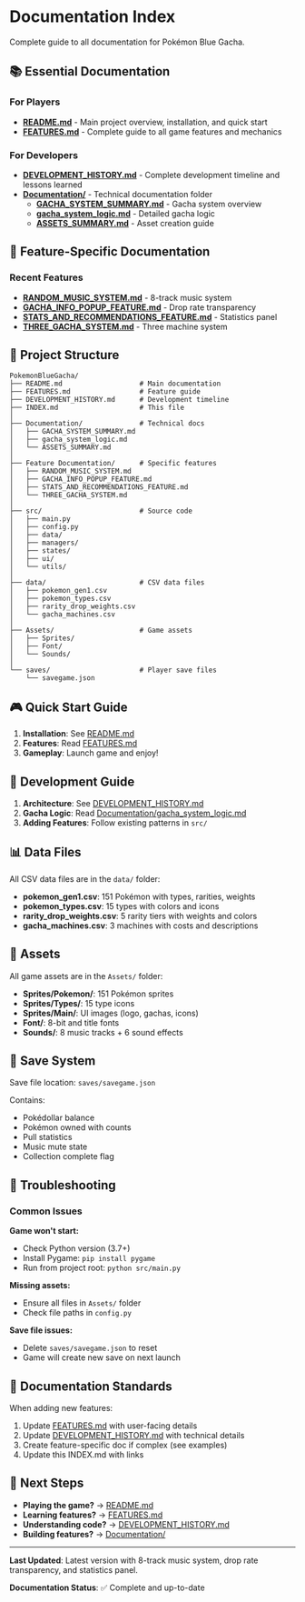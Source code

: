 # Documentation Index

Complete guide to all documentation for Pokémon Blue Gacha.

## 📚 Essential Documentation

### For Players

- **[README.md](README.md)** - Main project overview, installation, and quick start
- **[FEATURES.md](FEATURES.md)** - Complete guide to all game features and mechanics

### For Developers

- **[DEVELOPMENT_HISTORY.md](DEVELOPMENT_HISTORY.md)** - Complete development timeline and lessons learned
- **[Documentation/](Documentation/)** - Technical documentation folder
  - **[GACHA_SYSTEM_SUMMARY.md](Documentation/GACHA_SYSTEM_SUMMARY.md)** - Gacha system overview
  - **[gacha_system_logic.md](Documentation/gacha_system_logic.md)** - Detailed gacha logic
  - **[ASSETS_SUMMARY.md](Documentation/ASSETS_SUMMARY.md)** - Asset creation guide

## 🎯 Feature-Specific Documentation

### Recent Features

- **[RANDOM_MUSIC_SYSTEM.md](RANDOM_MUSIC_SYSTEM.md)** - 8-track music system
- **[GACHA_INFO_POPUP_FEATURE.md](GACHA_INFO_POPUP_FEATURE.md)** - Drop rate transparency
- **[STATS_AND_RECOMMENDATIONS_FEATURE.md](STATS_AND_RECOMMENDATIONS_FEATURE.md)** - Statistics panel
- **[THREE_GACHA_SYSTEM.md](THREE_GACHA_SYSTEM.md)** - Three machine system

## 📂 Project Structure

```
PokemonBlueGacha/
├── README.md                   # Main documentation
├── FEATURES.md                 # Feature guide
├── DEVELOPMENT_HISTORY.md      # Development timeline
├── INDEX.md                    # This file
│
├── Documentation/              # Technical docs
│   ├── GACHA_SYSTEM_SUMMARY.md
│   ├── gacha_system_logic.md
│   └── ASSETS_SUMMARY.md
│
├── Feature Documentation/      # Specific features
│   ├── RANDOM_MUSIC_SYSTEM.md
│   ├── GACHA_INFO_POPUP_FEATURE.md
│   ├── STATS_AND_RECOMMENDATIONS_FEATURE.md
│   └── THREE_GACHA_SYSTEM.md
│
├── src/                        # Source code
│   ├── main.py
│   ├── config.py
│   ├── data/
│   ├── managers/
│   ├── states/
│   ├── ui/
│   └── utils/
│
├── data/                       # CSV data files
│   ├── pokemon_gen1.csv
│   ├── pokemon_types.csv
│   ├── rarity_drop_weights.csv
│   └── gacha_machines.csv
│
├── Assets/                     # Game assets
│   ├── Sprites/
│   ├── Font/
│   └── Sounds/
│
└── saves/                      # Player save files
    └── savegame.json
```

## 🎮 Quick Start Guide

1. **Installation**: See [README.md](README.md#installation--running)
2. **Features**: Read [FEATURES.md](FEATURES.md)
3. **Gameplay**: Launch game and enjoy!

## 🔧 Development Guide

1. **Architecture**: See [DEVELOPMENT_HISTORY.md](DEVELOPMENT_HISTORY.md#technical-highlights)
2. **Gacha Logic**: Read [Documentation/gacha_system_logic.md](Documentation/gacha_system_logic.md)
3. **Adding Features**: Follow existing patterns in `src/`

## 📊 Data Files

All CSV data files are in the `data/` folder:

- **pokemon_gen1.csv**: 151 Pokémon with types, rarities, weights
- **pokemon_types.csv**: 15 types with colors and icons
- **rarity_drop_weights.csv**: 5 rarity tiers with weights and colors
- **gacha_machines.csv**: 3 machines with costs and descriptions

## 🎨 Assets

All game assets are in the `Assets/` folder:

- **Sprites/Pokemon/**: 151 Pokémon sprites
- **Sprites/Types/**: 15 type icons
- **Sprites/Main/**: UI images (logo, gachas, icons)
- **Font/**: 8-bit and title fonts
- **Sounds/**: 8 music tracks + 6 sound effects

## 💾 Save System

Save file location: `saves/savegame.json`

Contains:
- Pokédollar balance
- Pokémon owned with counts
- Pull statistics
- Music mute state
- Collection complete flag

## 🐛 Troubleshooting

### Common Issues

**Game won't start:**
- Check Python version (3.7+)
- Install Pygame: `pip install pygame`
- Run from project root: `python src/main.py`

**Missing assets:**
- Ensure all files in `Assets/` folder
- Check file paths in `config.py`

**Save file issues:**
- Delete `saves/savegame.json` to reset
- Game will create new save on next launch

## 📝 Documentation Standards

When adding new features:

1. Update [FEATURES.md](FEATURES.md) with user-facing details
2. Update [DEVELOPMENT_HISTORY.md](DEVELOPMENT_HISTORY.md) with technical details
3. Create feature-specific doc if complex (see examples)
4. Update this INDEX.md with links

## 🎯 Next Steps

- **Playing the game?** → [README.md](README.md)
- **Learning features?** → [FEATURES.md](FEATURES.md)
- **Understanding code?** → [DEVELOPMENT_HISTORY.md](DEVELOPMENT_HISTORY.md)
- **Building features?** → [Documentation/](Documentation/)

---

**Last Updated**: Latest version with 8-track music system, drop rate transparency, and statistics panel.

**Documentation Status**: ✅ Complete and up-to-date


